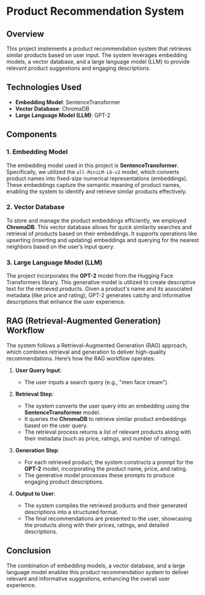# Product Recommendation System

## Overview
This project implements a product recommendation system that retrieves similar products based on user input. The system leverages embedding models, a vector database, and a large language model (LLM) to provide relevant product suggestions and engaging descriptions.

## Technologies Used
- **Embedding Model**: SentenceTransformer
- **Vector Database**: ChromaDB
- **Large Language Model (LLM)**: GPT-2

## Components

### 1. Embedding Model
The embedding model used in this project is **SentenceTransformer**. Specifically, we utilized the `all-MiniLM-L6-v2` model, which converts product names into fixed-size numerical representations (embeddings). These embeddings capture the semantic meaning of product names, enabling the system to identify and retrieve similar products effectively.

### 2. Vector Database
To store and manage the product embeddings efficiently, we employed **ChromaDB**. This vector database allows for quick similarity searches and retrieval of products based on their embeddings. It supports operations like upserting (inserting and updating) embeddings and querying for the nearest neighbors based on the user’s input query.

### 3. Large Language Model (LLM)
The project incorporates the **GPT-2** model from the Hugging Face Transformers library. This generative model is utilized to create descriptive text for the retrieved products. Given a product's name and its associated metadata (like price and rating), GPT-2 generates catchy and informative descriptions that enhance the user experience.

## RAG (Retrieval-Augmented Generation) Workflow
The system follows a Retrieval-Augmented Generation (RAG) approach, which combines retrieval and generation to deliver high-quality recommendations. Here’s how the RAG workflow operates:

1. **User Query Input**: 
   - The user inputs a search query (e.g., "men face cream").

2. **Retrieval Step**:
   - The system converts the user query into an embedding using the **SentenceTransformer** model.
   - It queries the **ChromaDB** to retrieve similar product embeddings based on the user query.
   - The retrieval process returns a list of relevant products along with their metadata (such as price, ratings, and number of ratings).

3. **Generation Step**:
   - For each retrieved product, the system constructs a prompt for the **GPT-2** model, incorporating the product name, price, and rating.
   - The generative model processes these prompts to produce engaging product descriptions.

4. **Output to User**:
   - The system compiles the retrieved products and their generated descriptions into a structured format.
   - The final recommendations are presented to the user, showcasing the products along with their prices, ratings, and detailed descriptions.

## Conclusion
The combination of embedding models, a vector database, and a large language model enables this product recommendation system to deliver relevant and informative suggestions, enhancing the overall user experience.

